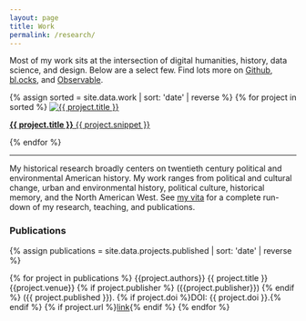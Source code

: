 ```yaml
---
layout: page
title: Work 
permalink: /research/
---
```


Most of my work sits at the intersection of digital humanities, history, data science, and design. Below are a select few. Find lots more on [Github](http://github.com/hepplerj), [bl.ocks](https://bl.ocks.org/hepplerj), and [Observable](https://beta.observablehq.com/@hepplerj).

<div class="project-box">
{% assign sorted = site.data.work | sort: 'date' | reverse %}
{% for project in sorted %}
  <a class="project" href="{{ project.url }}">
    <img src="{{ project.preview }}" alt="{{ project.title }}"/>
    <p class="small"><strong>{{ project.title }}</strong> {{ project.snippet }}</p>
  </a>
{% endfor %}
</div>

-----

My historical research broadly centers on twentieth century political and environmental American history. My work ranges from political and cultural change, urban and environmental history, political culture, historical memory, and the North American West. See <a href="{{ site.owner.vita }}">my vita</a> for a complete run-down of my research, teaching, and publications.

### Publications 

{% assign publications = site.data.projects.published | sort: 'date' | reverse %}

{% for project in publications %}
{{project.authors}} {{ project.title }} {{project.venue}} {% if project.publisher %} ({{project.publisher}}) {% endif %} ({{ project.published }}). {% if project.doi %}DOI: {{ project.doi }}.{% endif %} {% if project.url %}<span class="small"><a href="{{ project.url }}">link</a></span>{% endif %}
{% endfor %}

